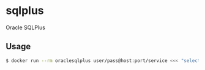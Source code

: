 # sqlplus
Oracle SQLPlus

## Usage 

```bash
$ docker run --rm oraclesqlplus user/pass@host:port/service <<< "select 1 from dual;"
```
